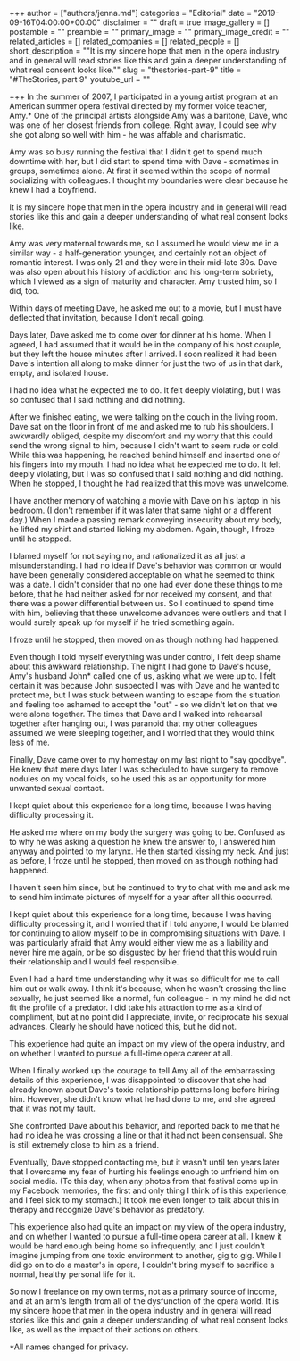 +++
author = ["authors/jenna.md"]
categories = "Editorial"
date = "2019-09-16T04:00:00+00:00"
disclaimer = ""
draft = true
image_gallery = []
postamble = ""
preamble = ""
primary_image = ""
primary_image_credit = ""
related_articles = []
related_companies = []
related_people = []
short_description = "\"It is my sincere hope that men in the opera industry and in general will read stories like this and gain a deeper understanding of what real consent looks like.\""
slug = "thestories-part-9"
title = "#TheStories, part 9"
youtube_url = ""

+++
In the summer of 2007, I participated in a young artist program at an American summer opera festival directed by my former voice teacher, Amy.* One of the principal artists alongside Amy was a baritone, Dave, who was one of her closest friends from college. Right away, I could see why she got along so well with him - he was affable and charismatic.

Amy was so busy running the festival that I didn't get to spend much downtime with her, but I did start to spend time with Dave - sometimes in groups, sometimes alone. At first it seemed within the scope of normal socializing with colleagues. I thought my boundaries were clear because he knew I had a boyfriend.

It is my sincere hope that men in the opera industry and in general will read stories like this and gain a deeper understanding of what real consent looks like.

Amy was very maternal towards me, so I assumed he would view me in a similar way - a half-generation younger, and certainly not an object of romantic interest. I was only 21 and they were in their mid-late 30s. Dave was also open about his history of addiction and his long-term sobriety, which I viewed as a sign of maturity and character. Amy trusted him, so I did, too.

Within days of meeting Dave, he asked me out to a movie, but I must have deflected that invitation, because I don’t recall going.

Days later, Dave asked me to come over for dinner at his home. When I agreed, I had assumed that it would be in the company of his host couple, but they left the house minutes after I arrived. I soon realized it had been Dave's intention all along to make dinner for just the two of us in that dark, empty, and isolated house.

I had no idea what he expected me to do. It felt deeply violating, but I was so confused that I said nothing and did nothing.

After we finished eating, we were talking on the couch in the living room. Dave sat on the floor in front of me and asked me to rub his shoulders. I awkwardly obliged, despite my discomfort and my worry that this could send the wrong signal to him, because I didn't want to seem rude or cold. While this was happening, he reached behind himself and inserted one of his fingers into my mouth. I had no idea what he expected me to do. It felt deeply violating, but I was so confused that I said nothing and did nothing. When he stopped, I thought he had realized that this move was unwelcome.

I have another memory of watching a movie with Dave on his laptop in his bedroom. (I don't remember if it was later that same night or a different day.) When I made a passing remark conveying insecurity about my body, he lifted my shirt and started licking my abdomen. Again, though, I froze until he stopped.

I blamed myself for not saying no, and rationalized it as all just a misunderstanding. I had no idea if Dave's behavior was common or would have been generally considered acceptable on what he seemed to think was a date. I didn't consider that no one had ever done these things to me before, that he had neither asked for nor received my consent, and that there was a power differential between us. So I continued to spend time with him, believing that these unwelcome advances were outliers and that I would surely speak up for myself if he tried something again.

I froze until he stopped, then moved on as though nothing had happened.

Even though I told myself everything was under control, I felt deep shame about this awkward relationship. The night I had gone to Dave's house, Amy's husband John* called one of us, asking what we were up to. I felt certain it was because John suspected I was with Dave and he wanted to protect me, but I was stuck between wanting to escape from the situation and feeling too ashamed to accept the "out" - so we didn't let on that we were alone together. The times that Dave and I walked into rehearsal together after hanging out, I was paranoid that my other colleagues assumed we were sleeping together, and I worried that they would think less of me.

Finally, Dave came over to my homestay on my last night to "say goodbye". He knew that mere days later I was scheduled to have surgery to remove nodules on my vocal folds, so he used this as an opportunity for more unwanted sexual contact.

I kept quiet about this experience for a long time, because I was having difficulty processing it.

He asked me where on my body the surgery was going to be. Confused as to why he was asking a question he knew the answer to, I answered him anyway and pointed to my larynx. He then started kissing my neck. And just as before, I froze until he stopped, then moved on as though nothing had happened.

I haven't seen him since, but he continued to try to chat with me and ask me to send him intimate pictures of myself for a year after all this occurred.

I kept quiet about this experience for a long time, because I was having difficulty processing it, and I worried that if I told anyone, I would be blamed for continuing to allow myself to be in compromising situations with Dave. I was particularly afraid that Amy would either view me as a liability and never hire me again, or be so disgusted by her friend that this would ruin their relationship and I would feel responsible.

Even I had a hard time understanding why it was so difficult for me to call him out or walk away. I think it's because, when he wasn't crossing the line sexually, he just seemed like a normal, fun colleague - in my mind he did not fit the profile of a predator. I did take his attraction to me as a kind of compliment, but at no point did I appreciate, invite, or reciprocate his sexual advances. Clearly he should have noticed this, but he did not.

This experience had quite an impact on my view of the opera industry, and on whether I wanted to pursue a full-time opera career at all.

When I finally worked up the courage to tell Amy all of the embarrassing details of this experience, I was disappointed to discover that she had already known about Dave's toxic relationship patterns long before hiring him. However, she didn't know what he had done to me, and she agreed that it was not my fault.

She confronted Dave about his behavior, and reported back to me that he had no idea he was crossing a line or that it had not been consensual. She is still extremely close to him as a friend.

Eventually, Dave stopped contacting me, but it wasn't until ten years later that I overcame my fear of hurting his feelings enough to unfriend him on social media. (To this day, when any photos from that festival come up in my Facebook memories, the first and only thing I think of is this experience, and I feel sick to my stomach.) It took me even longer to talk about this in therapy and recognize Dave's behavior as predatory.

This experience also had quite an impact on my view of the opera industry, and on whether I wanted to pursue a full-time opera career at all. I knew it would be hard enough being home so infrequently, and I just couldn't imagine jumping from one toxic environment to another, gig to gig. While I did go on to do a master's in opera, I couldn't bring myself to sacrifice a normal, healthy personal life for it.

So now I freelance on my own terms, not as a primary source of income, and at an arm's length from all of the dysfunction of the opera world. It is my sincere hope that men in the opera industry and in general will read stories like this and gain a deeper understanding of what real consent looks like, as well as the impact of their actions on others.

\*All names changed for privacy.